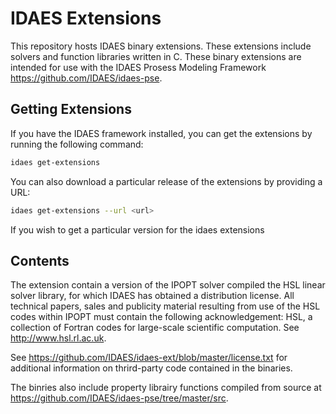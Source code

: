# IDAES Extensions

This repository hosts IDAES binary extensions.  These extensions include solvers and function libraries written in C.  These binary extensions are intended for use with the IDAES Prosess Modeling Framework https://github.com/IDAES/idaes-pse. 

## Getting Extensions

If you have the IDAES framework installed, you can get the extensions by running the following command:

```sh
idaes get-extensions
```

You can also download a particular release of the extensions by providing a URL:

```sh
idaes get-extensions --url <url>
```

If you wish to get a particular version for the idaes extensions

## Contents

The extension contain a version of the IPOPT solver compiled the HSL linear solver library, for which IDAES has obtained 
a distribution license. All technical papers, sales and publicity material resulting from use of the HSL codes within IPOPT 
must contain the following acknowledgement: HSL, a collection of Fortran codes for large-scale scientific computation. See http://www.hsl.rl.ac.uk.

See https://github.com/IDAES/idaes-ext/blob/master/license.txt for additional information on thrird-party code contained 
in the binaries.

The binries also include property librairy functions compiled from source at https://github.com/IDAES/idaes-pse/tree/master/src.
